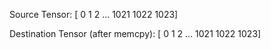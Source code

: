 Source Tensor:
[   0    1    2 ... 1021 1022 1023]

Destination Tensor (after memcpy):
[   0    1    2 ... 1021 1022 1023]
